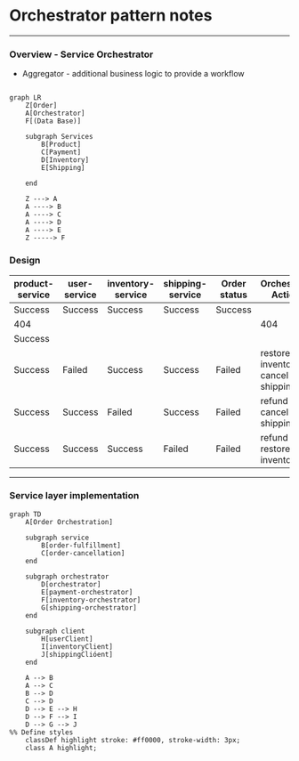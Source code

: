 # Orchestrator pattern notes

---

### Overview - Service Orchestrator

- Aggregator - additional business logic to provide a workflow

```mermaid

graph LR
    Z[Order]
    A[Orchestrator]
    F[(Data Base)]

    subgraph Services
        B[Product]
        C[Payment]
        D[Inventory]
        E[Shipping]

    end

    Z ---> A
    A ----> B
    A ----> C
    A ----> D
    A ----> E
    Z -----> F

```

### Design

| product-service | user-service | inventory-service | shipping-service | Order status | Orchestrator Actions                   |
|-----------------|--------------|-------------------|------------------|--------------|----------------------------------------|
| Success         | Success      | Success           | Success          | Success      |                                        |
| 404             |              |                   |                  |              | 404                                    |
| Success         |              |                   |                  |              |                                        |
| Success         | Failed       | Success           | Success          | Failed       | restore inventory <br> cancel shipping |
| Success         | Success      | Failed            | Success          | Failed       | refund user <br> cancel shipping       |
| Success         | Success      | Success           | Failed           | Failed       | refund user <br> restore inventory     |

---

### Service layer implementation

```mermaid
graph TD
    A[Order Orchestration]

    subgraph service
        B[order-fulfillment]
        C[order-cancellation]
    end

    subgraph orchestrator
        D[orchestrator]
        E[payment-orchestrator]
        F[inventory-orchestrator]
        G[shipping-orchestrator]
    end

    subgraph client
        H[userClient]
        I[inventoryClient]
        J[shippingClióent]
    end

    A --> B
    A --> C
    B --> D
    C --> D
    D --> E --> H
    D --> F --> I
    D --> G --> J
%% Define styles
    classDef highlight stroke: #ff0000, stroke-width: 3px;
    class A highlight;


```